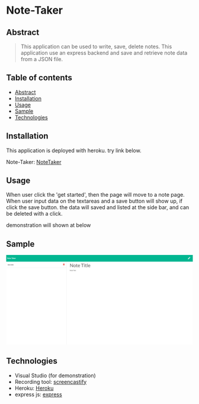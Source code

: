 # Note-Taker

## Abstract
> This application can be used to write, save, delete notes. This application use an express backend and save and retrieve note data from a JSON file.

## Table of contents
* [Abstract](#Abstract)
* [Installation](#Installation)
* [Usage](#Usage)
* [Sample](#Sample)
* [Technologies](#Technologies)


## Installation

This application is deployed with heroku. try link below.

Note-Taker: [NoteTaker](https://moninotetaker.herokuapp.com/)


## Usage
 
When user click the 'get started', then the page will move to a note page.
When user input data on the textareas and a save button will show up, if click the save button. the data will saved and listed at the side bar, and can be deleted with a click.

demonstration will shown at below


## Sample

![sample](Assets/screenshot.png)


## Technologies

* Visual Studio (for demonstration)
* Recording tool: [screencastify](https://www.screencastify.com/)
* Heroku: [Heroku](https://warm-island-06883.herokuapp.com/)
* express js: [express](https://expressjs.com/)
